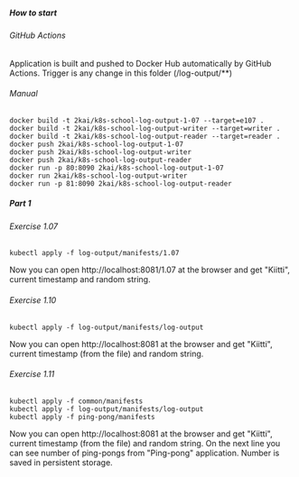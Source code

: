 ##### How to start

###### GitHub Actions

Application is built and pushed to Docker Hub automatically by GitHub Actions. Trigger is any change in this folder (/log-output/**)

###### Manual

```shell
docker build -t 2kai/k8s-school-log-output-1-07 --target=e107 .
docker build -t 2kai/k8s-school-log-output-writer --target=writer .
docker build -t 2kai/k8s-school-log-output-reader --target=reader .
docker push 2kai/k8s-school-log-output-1-07
docker push 2kai/k8s-school-log-output-writer
docker push 2kai/k8s-school-log-output-reader
docker run -p 80:8090 2kai/k8s-school-log-output-1-07
docker run 2kai/k8s-school-log-output-writer
docker run -p 81:8090 2kai/k8s-school-log-output-reader
```

##### Part 1

###### Exercise 1.07

```shell
kubectl apply -f log-output/manifests/1.07
```

Now you can open http://localhost:8081/1.07 at the browser and get "Kiitti", current timestamp and random string.

###### Exercise 1.10

```shell
kubectl apply -f log-output/manifests/log-output
```

Now you can open http://localhost:8081 at the browser and get "Kiitti", current timestamp (from the file) and random
string.

###### Exercise 1.11

```shell
kubectl apply -f common/manifests
kubectl apply -f log-output/manifests/log-output
kubectl apply -f ping-pong/manifests
```

Now you can open http://localhost:8081 at the browser and get "Kiitti", current timestamp (from the file) and random
string. On the next line you can see number of ping-pongs from "Ping-pong" application. Number is saved in persistent
storage.
